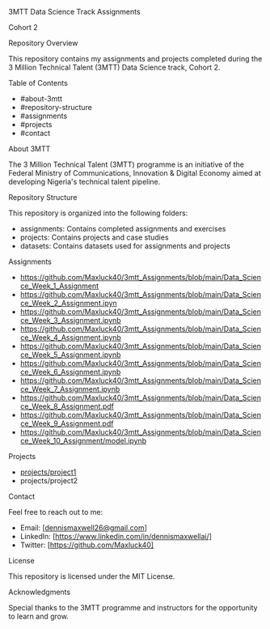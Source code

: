 3MTT Data Science Track Assignments


Cohort 2


Repository Overview


This repository contains my assignments and projects completed during the 3 Million Technical Talent (3MTT) Data Science track, Cohort 2.


Table of Contents


- #about-3mtt
- #repository-structure
- #assignments
- #projects
- #contact


About 3MTT


The 3 Million Technical Talent (3MTT) programme is an initiative of the Federal Ministry of Communications, Innovation & Digital Economy aimed at developing Nigeria's technical talent pipeline.


Repository Structure


This repository is organized into the following folders:


- assignments: Contains completed assignments and exercises
- projects: Contains projects and case studies
- datasets: Contains datasets used for assignments and projects


Assignments

- https://github.com/Maxluck40/3mtt_Assignments/blob/main/Data_Science_Week_1_Assignment
- https://github.com/Maxluck40/3mtt_Assignments/blob/main/Data_Science_Week_2_Assignment.ipyn
- https://github.com/Maxluck40/3mtt_Assignments/blob/main/Data_Science_Week_3_Assignment.ipynb
- https://github.com/Maxluck40/3mtt_Assignments/blob/main/Data_Science_Week_4_Assignment.ipynb
- https://github.com/Maxluck40/3mtt_Assignments/blob/main/Data_Science_Week_5_Assignment.ipynb
- https://github.com/Maxluck40/3mtt_Assignments/blob/main/Data_Science_Week_6_Assignment.ipynb
- https://github.com/Maxluck40/3mtt_Assignments/blob/main/Data_Science_Week_7_Assignment.ipynb
- https://github.com/Maxluck40/3mtt_Assignments/blob/main/Data_Science_Week_8_Assignment.pdf
- https://github.com/Maxluck40/3mtt_Assignments/blob/main/Data_Science_Week_9_Assignment.pdf
- https://github.com/Maxluck40/3mtt_Assignments/blob/main/Data_Science_Week_10_Assignment/model.ipynb




Projects

- [projects/project1](https://github.com/Maxluck40/3mtt_Assignments/tree/main/Capstone_Project)
- projects/project2


Contact


Feel free to reach out to me:


- Email: [dennismaxwell26@gmail.com]
- LinkedIn: [https://www.linkedin.com/in/dennismaxwellai/]
- Twitter: [https://github.com/Maxluck40]


License


This repository is licensed under the MIT License.


Acknowledgments


Special thanks to the 3MTT programme and instructors for the opportunity to learn and grow.

